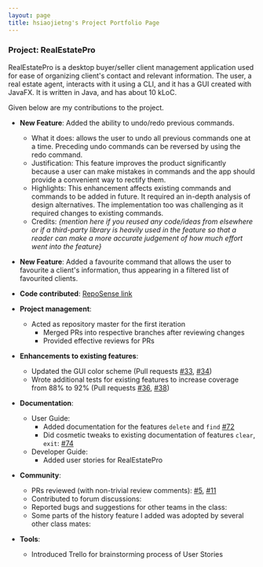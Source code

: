```yaml
---
layout: page
title: hsiaojietng's Project Portfolio Page
---
```


### Project: RealEstatePro

RealEstatePro is a desktop buyer/seller client management application used for ease of organizing client's contact and relevant information. The user, a real estate agent, interacts with it using a CLI, and it has a GUI created with JavaFX. It is written in Java, and has about 10 kLoC.

Given below are my contributions to the project.

* **New Feature**: Added the ability to undo/redo previous commands.
  * What it does: allows the user to undo all previous commands one at a time. Preceding undo commands can be reversed by using the redo command.
  * Justification: This feature improves the product significantly because a user can make mistakes in commands and the app should provide a convenient way to rectify them.
  * Highlights: This enhancement affects existing commands and commands to be added in future. It required an in-depth analysis of design alternatives. The implementation too was challenging as it required changes to existing commands.
  * Credits: *{mention here if you reused any code/ideas from elsewhere or if a third-party library is heavily used in the feature so that a reader can make a more accurate judgement of how much effort went into the feature}*

* **New Feature**: Added a favourite command that allows the user to favourite a client's information, thus appearing in a filtered list of favourited clients.

* **Code contributed**: [RepoSense link]()

* **Project management**:
  * Acted as repository master for the first iteration
    * Merged PRs into respective branches after reviewing changes
    * Provided effective reviews for PRs

* **Enhancements to existing features**:
  * Updated the GUI color scheme (Pull requests [\#33](), [\#34]())
  * Wrote additional tests for existing features to increase coverage from 88% to 92% (Pull requests [\#36](), [\#38]())

* **Documentation**:
  * User Guide:
    * Added documentation for the features `delete` and `find` [\#72]()
    * Did cosmetic tweaks to existing documentation of features `clear`, `exit`: [\#74]()
  * Developer Guide:
    * Added user stories for RealEstatePro

* **Community**:
  * PRs reviewed (with non-trivial review comments): [\#5](https://github.com/AY2122S2-CS2103-W16-4/tp/pull/5), [\#11](https://github.com/AY2122S2-CS2103-W16-4/tp/pull/11/)
  * Contributed to forum discussions: 
  * Reported bugs and suggestions for other teams in the class: 
  * Some parts of the history feature I added was adopted by several other class mates: 

* **Tools**:
  * Introduced Trello for brainstorming process of User Stories
  
